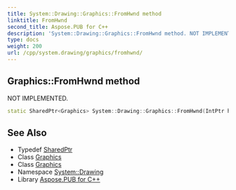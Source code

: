 ```yaml
---
title: System::Drawing::Graphics::FromHwnd method
linktitle: FromHwnd
second_title: Aspose.PUB for C++
description: 'System::Drawing::Graphics::FromHwnd method. NOT IMPLEMENTED in C++.'
type: docs
weight: 200
url: /cpp/system.drawing/graphics/fromhwnd/
---
```

## Graphics::FromHwnd method


NOT IMPLEMENTED.

```cpp
static SharedPtr<Graphics> System::Drawing::Graphics::FromHwnd(IntPtr hwnd)
```


## See Also

* Typedef [SharedPtr](../../../system/sharedptr/)
* Class [Graphics](../)
* Class [Graphics](../)
* Namespace [System::Drawing](../../)
* Library [Aspose.PUB for C++](../../../)
